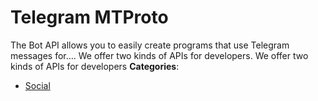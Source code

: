 # Telegram MTProto


The Bot API allows you to easily create programs that use Telegram messages for…. We offer two kinds of APIs for developers. We offer two kinds of APIs for developers
**Categories**:

- [Social](https://github/awesome-apis/awesome-apis#social)




